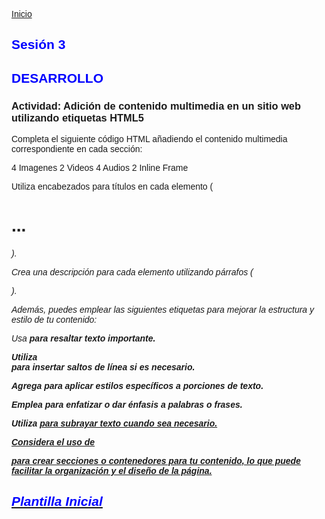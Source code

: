 <!-- No borrar o modificar -->
[Inicio](./index.md)

## Sesión 3 


<!-- Su documentación aquí -->

## DESARROLLO

### Actividad: Adición de contenido multimedia en un sitio web utilizando etiquetas HTML5

Completa el siguiente código HTML añadiendo el contenido multimedia correspondiente en cada sección:

4 Imagenes
2 Videos
4 Audios
2 Inline Frame

Utiliza encabezados para títulos en cada elemento (<h1>...<h6>).

Crea una descripción para cada elemento utilizando párrafos (<p>).

Además, puedes emplear las siguientes etiquetas para mejorar la estructura y estilo de tu contenido:

Usa <strong> para resaltar texto importante.

Utiliza <br> para insertar saltos de línea si es necesario.

Agrega <span> para aplicar estilos específicos a porciones de texto.

Emplea <i> para enfatizar o dar énfasis a palabras o frases.

Utiliza <u> para subrayar texto cuando sea necesario.

Considera el uso de <div> para crear secciones o contenedores para tu contenido, lo que puede facilitar la organización y el diseño de la página. 

## Plantilla Inicial

<!DOCTYPE html>
<html>

<head>
    <title>Etiquetas Multimedia HTML5</title>
    <style>
        body {
            font-family: Arial, sans-serif;
        }

        header {
            background-color: #333333;
            color: white;
            padding: 20px;
            text-align: center;
        }

        section {
            border: 1px solid #ddd;
            padding: 20px;
            margin-bottom: 20px;
        }

        h2 {
            color: blue;
        }

        footer {
            background-color: #333;
            color: white;
            padding: 20px;
            text-align: center;
        }
    </style>
</head>

<body>

    <header>
        <h1>Etiquetas Multimedia HTML5</h1>
        <h3>La forma más fácil de agregar multimedia a tus sitios web</h3>
    </header>

    <section>
        <h2>Imágenes</h2>
        <p>Contenido sobre imágenes...</p>
    </section>

    <section>
        <h2>Videos</h2>
        <p>Contenido sobre videos...</p>
    </section>

    <section>
        <h2>Audios</h2>
        <p>Contenido sobre audios...</p>

    </section>

    <section>
        <h2>iFrames</h2>
        <p>Contenido sobre iframes...</p>
    </section>

    <footer>
        Nombre Completo
        <br>
        <br>
        CESDE
        <br>
        <br>
        &copy;2023
    </footer>

</body>

</html>

## Semántica y Estructura de la Plantilla

El código HTML y CSS proporcionado describe un sitio web que trata sobre etiquetas multimedia en HTML5. A continuación, se desglosa la semántica y estructura del sitio:

<!DOCTYPE html>: Esto define el tipo de documento como HTML5.

<html>: La etiqueta raíz que envuelve todo el contenido HTML del sitio.

<head>: Aquí se encuentran las metainformaciones y enlaces a recursos externos. En este caso, se define el título de la página y se incluye un bloque <style> para agregar reglas de estilo CSS.

<title>: Establece el título de la página en la pestaña del navegador.

<style>: Contiene reglas de estilo CSS que afectan al diseño y la apariencia del sitio.

<body>: Aquí se coloca el contenido principal visible de la página.

<header>: Sección de encabezado que contiene el título principal y un subtítulo.

<h1> y <h3>: Encabezados de nivel 1 y 3, respectivamente, que proporcionan títulos jerárquicos y estructuran la información del encabezado.

<section>: Define una sección de contenido temático. Se utilizan para agrupar información relacionada.

<h2>: Encabezado de nivel 2 que se utiliza para los títulos de las secciones de contenido.

<p>: Párrafo de texto que contiene contenido informativo sobre las imágenes, videos, audios y iframes.

<footer>: Pie de página que contiene información de autoría y derechos de autor. Incluye saltos de línea <br> para separar las líneas de texto.

En cuanto al estilo, el CSS define reglas para la apariencia visual del sitio:

La fuente del cuerpo del sitio es Arial o una fuente sans-serif en caso de que Arial no esté disponible.

El encabezado (<header>) tiene un fondo oscuro, texto blanco y un espacio de relleno.

Cada sección (<section>) tiene un borde, un espacio de relleno y un margen inferior.

Los encabezados de nivel 1 y 3 están centrados.

Los encabezados de nivel 2 (<h2>) tienen color azul.

El pie de página (<footer>) tiene un fondo oscuro, texto blanco, espacio de relleno y está centrado.

Este sitio utiliza HTML5 y CSS para presentar información sobre etiquetas multimedia en HTML5, con una estructura semántica que utiliza encabezados, párrafos y secciones para organizar y presentar el contenido. El estilo CSS proporciona una apariencia visual coherente y agradable.




